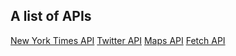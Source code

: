 ## A list of APIs
[New York Times API](https://developer.nytimes.com/)
[Twitter API](https://developer.twitter.com/en/docs)
[Maps API](https://developers.google.com/maps/documentation/)
[Fetch API](https://developer.mozilla.org/en-US/docs/Web/API/Fetch_API)
